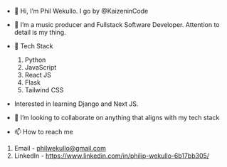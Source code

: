 - 👋 Hi, I’m Phil Wekullo. I go by @KaizeninCode
- 👀 I’m a music producer and Fullstack Software Developer. Attention to detail is my thing.
- 🌱 Tech Stack
  1. Python
  2. JavaScript
  3. React JS
  4. Flask
  5. Tailwind CSS

- Interested in learning Django and Next JS.     
     
- 💞️ I’m looking to collaborate on anything that aligns with my tech stack
- 📫 How to reach me 
1. Email - philwekullo@gmail.com
2. LinkedIn - https://www.linkedin.com/in/philip-wekullo-6b17bb305/



<!---
KaizeninCode/KaizeninCode is a ✨ special ✨ repository because its `README.md` (this file) appears on your GitHub profile.
You can click the Preview link to take a look at your changes.
--->
